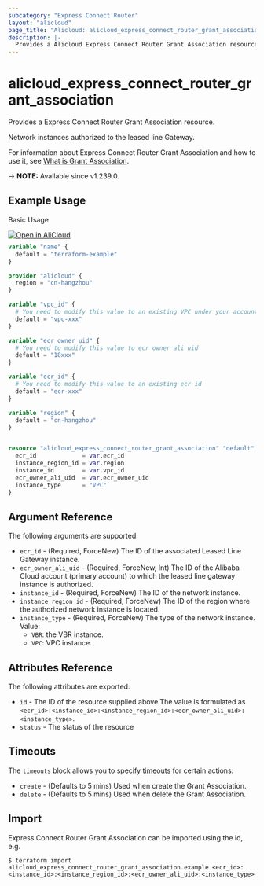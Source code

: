 ```yaml
---
subcategory: "Express Connect Router"
layout: "alicloud"
page_title: "Alicloud: alicloud_express_connect_router_grant_association"
description: |-
  Provides a Alicloud Express Connect Router Grant Association resource.
---
```


# alicloud_express_connect_router_grant_association

Provides a Express Connect Router Grant Association resource.

Network instances authorized to the leased line Gateway.

For information about Express Connect Router Grant Association and how to use it, see [What is Grant Association](https://www.alibabacloud.com/help/en/).

-> **NOTE:** Available since v1.239.0.

## Example Usage

Basic Usage

<div style="display: block;margin-bottom: 40px;"><div class="oics-button" style="float: right;position: absolute;margin-bottom: 10px;">
  <a href="https://api.aliyun.com/terraform?resource=alicloud_express_connect_router_grant_association&exampleId=01146f3e-354e-96fe-2c6b-8a96e414707c67175384&activeTab=example&spm=docs.r.express_connect_router_grant_association.0.01146f3e35&intl_lang=EN_US" target="_blank">
    <img alt="Open in AliCloud" src="https://img.alicdn.com/imgextra/i1/O1CN01hjjqXv1uYUlY56FyX_!!6000000006049-55-tps-254-36.svg" style="max-height: 44px; max-width: 100%;">
  </a>
</div></div>

```terraform
variable "name" {
  default = "terraform-example"
}

provider "alicloud" {
  region = "cn-hangzhou"
}

variable "vpc_id" {
  # You need to modify this value to an existing VPC under your account
  default = "vpc-xxx"
}

variable "ecr_owner_uid" {
  # You need to modify this value to ecr owner ali uid
  default = "18xxx"
}

variable "ecr_id" {
  # You need to modify this value to an existing ecr id
  default = "ecr-xxx"
}

variable "region" {
  default = "cn-hangzhou"
}


resource "alicloud_express_connect_router_grant_association" "default" {
  ecr_id             = var.ecr_id
  instance_region_id = var.region
  instance_id        = var.vpc_id
  ecr_owner_ali_uid  = var.ecr_owner_uid
  instance_type      = "VPC"
}
```

## Argument Reference

The following arguments are supported:
* `ecr_id` - (Required, ForceNew) The ID of the associated Leased Line Gateway instance.
* `ecr_owner_ali_uid` - (Required, ForceNew, Int) The ID of the Alibaba Cloud account (primary account) to which the leased line gateway instance is authorized.
* `instance_id` - (Required, ForceNew) The ID of the network instance.
* `instance_region_id` - (Required, ForceNew) The ID of the region where the authorized network instance is located.
* `instance_type` - (Required, ForceNew) The type of the network instance. Value:
  - `VBR`: the VBR instance.
  - `VPC`: VPC instance.

## Attributes Reference

The following attributes are exported:
* `id` - The ID of the resource supplied above.The value is formulated as `<ecr_id>:<instance_id>:<instance_region_id>:<ecr_owner_ali_uid>:<instance_type>`.
* `status` - The status of the resource

## Timeouts

The `timeouts` block allows you to specify [timeouts](https://www.terraform.io/docs/configuration-0-11/resources.html#timeouts) for certain actions:
* `create` - (Defaults to 5 mins) Used when create the Grant Association.
* `delete` - (Defaults to 5 mins) Used when delete the Grant Association.

## Import

Express Connect Router Grant Association can be imported using the id, e.g.

```shell
$ terraform import alicloud_express_connect_router_grant_association.example <ecr_id>:<instance_id>:<instance_region_id>:<ecr_owner_ali_uid>:<instance_type>
```